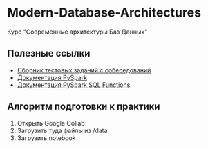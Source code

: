 # Modern-Database-Architectures
Курс "Современные архитектуры Баз Данных"

## Полезные ссылки
* [Сборник тестовых заданий с собеседований](https://nodatanogrowth.com/test-tasks)
* [Документация PySpark](https://spark.apache.org/docs/latest/api/python/index.html)
* [Документация PySpark SQL Functions](https://spark.apache.org/docs/latest/api/python/reference/pyspark.sql/functions.html)

## Алгоритм подготовки к практики
1. Открыть Google Collab
2. Загрузить туда файлы из /data
3. Загрузить notebook

